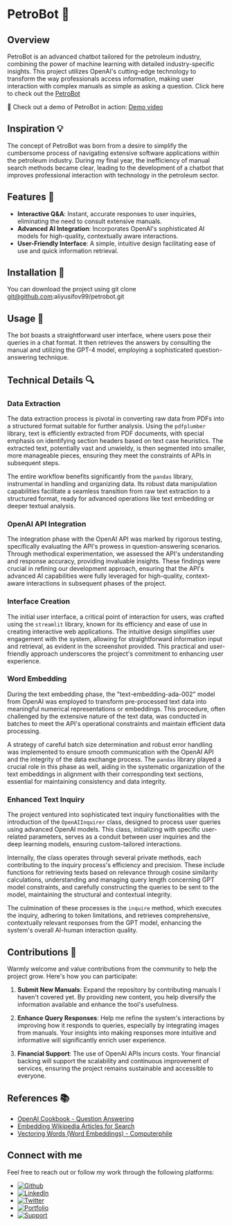 # PetroBot 🤖

## Overview

PetroBot is an advanced chatbot tailored for the petroleum industry, combining the power of machine learning with detailed industry-specific insights. This project utilizes OpenAI's cutting-edge technology to transform the way professionals access information, making user interaction with complex manuals as simple as asking a question. Click here to check out the [PetroBot](https://aliyusifov99-petrobot-main-c8vpla.streamlit.app/)

🎥 Check out a demo of PetroBot in action:
[Demo video](https://github.com/aliyusifov99/petrobot/assets/72607596/ce24a3c7-d50a-4c6f-87c0-4e9a302519e7)

## Inspiration 💡

The concept of PetroBot was born from a desire to simplify the cumbersome process of navigating extensive software applications within the petroleum industry. During my final year, the inefficiency of manual search methods became clear, leading to the development of a chatbot that improves professional interaction with technology in the petroleum sector.

## Features 🌟

- **Interactive Q&A**: Instant, accurate responses to user inquiries, eliminating the need to consult extensive manuals.
- **Advanced AI Integration**: Incorporates OpenAI's sophisticated AI models for high-quality, contextually aware interactions.
- **User-Friendly Interface**: A simple, intuitive design facilitating ease of use and quick information retrieval.

## Installation 🔧

You can download the project using git clone git@github.com:aliyusifov99/petrobot.git

## Usage 🚀

The bot boasts a straightforward user interface, where users pose their queries in a chat format. It then retrieves the answers by consulting the manual and utilizing the GPT-4 model, employing a sophisticated question-answering technique.

## Technical Details 🔍

### Data Extraction

The data extraction process is pivotal in converting raw data from PDFs into a structured format suitable for further analysis. Using the `pdfplumber` library, text is efficiently extracted from PDF documents, with special emphasis on identifying section headers based on text case heuristics. The extracted text, potentially vast and unwieldy, is then segmented into smaller, more manageable pieces, ensuring they meet the constraints of APIs in subsequent steps.

The entire workflow benefits significantly from the `pandas` library, instrumental in handling and organizing data. Its robust data manipulation capabilities facilitate a seamless transition from raw text extraction to a structured format, ready for advanced operations like text embedding or deeper textual analysis.

### OpenAI API Integration

The integration phase with the OpenAI API was marked by rigorous testing, specifically evaluating the API's prowess in question-answering scenarios. Through methodical experimentation, we assessed the API's understanding and response accuracy, providing invaluable insights. These findings were crucial in refining our development approach, ensuring that the API's advanced AI capabilities were fully leveraged for high-quality, context-aware interactions in subsequent phases of the project.

### Interface Creation

The initial user interface, a critical point of interaction for users, was crafted using the `streamlit` library, known for its efficiency and ease of use in creating interactive web applications. The intuitive design simplifies user engagement with the system, allowing for straightforward information input and retrieval, as evident in the screenshot provided. This practical and user-friendly approach underscores the project's commitment to enhancing user experience.

### Word Embedding

During the text embedding phase, the "text-embedding-ada-002" model from OpenAI was employed to transform pre-processed text data into meaningful numerical representations or embeddings. This procedure, often challenged by the extensive nature of the text data, was conducted in batches to meet the API's operational constraints and maintain efficient data processing.

A strategy of careful batch size determination and robust error handling was implemented to ensure smooth communication with the OpenAI API and the integrity of the data exchange process. The `pandas` library played a crucial role in this phase as well, aiding in the systematic organization of the text embeddings in alignment with their corresponding text sections, essential for maintaining consistency and data integrity.

### Enhanced Text Inquiry

The project ventured into sophisticated text inquiry functionalities with the introduction of the `OpenAIInquirer` class, designed to process user queries using advanced OpenAI models. This class, initializing with specific user-related parameters, serves as a conduit between user inquiries and the deep learning models, ensuring custom-tailored interactions.

Internally, the class operates through several private methods, each contributing to the inquiry process's efficiency and precision. These include functions for retrieving texts based on relevance through cosine similarity calculations, understanding and managing query length concerning GPT model constraints, and carefully constructing the queries to be sent to the model, maintaining the structural and contextual integrity.

The culmination of these processes is the `inquire` method, which executes the inquiry, adhering to token limitations, and retrieves comprehensive, contextually relevant responses from the GPT model, enhancing the system's overall AI-human interaction quality.

## Contributions 👥

Warmly welcome and value contributions from the community to help the project grow. Here's how you can participate:

1. **Submit New Manuals**: Expand the repository by contributing manuals I haven't covered yet. By providing new content, you help diversify the information available and enhance the tool's usefulness.

2. **Enhance Query Responses**: Help me refine the system's interactions by improving how it responds to queries, especially by integrating images from manuals. Your insights into making responses more intuitive and informative will significantly enrich user experience.

3. **Financial Support**: The use of OpenAI APIs incurs costs. Your financial backing will support the scalability and continuous improvement of services, ensuring the project remains sustainable and accessible to everyone.


## References 📚

- [OpenAI Cookbook - Question Answering](https://github.com/openai/openai-cookbook/blob/main/examples/Question_answering_using_embeddings.ipynb)
- [Embedding Wikipedia Articles for Search](https://github.com/openai/openai-cookbook/blob/12f7c13b61cbe6703cbe7d5038eb9ed522f84141/examples/Embedding_Wikipedia_articles_for_search.ipynb)
- [Vectoring Words (Word Embeddings) - Computerphile](https://www.youtube.com/watch?v=gQddtTdmG_8)

## Connect with me

Feel free to reach out or follow my work through the following platforms:

- [![Github](https://img.shields.io/badge/GitHub-100000?style=for-the-badge&logo=github&logoColor=white)](https://github.com/aliyusifov99)
- [![LinkedIn](https://img.shields.io/badge/LinkedIn-0077B5?style=for-the-badge&logo=linkedin&logoColor=white)](https://www.linkedin.com/in/ali-yusifov/)
- [![Twitter](https://img.shields.io/badge/Twitter-1DA1F2?style=for-the-badge&logo=twitter&logoColor=white)](https://twitter.com/aliyusifovpy)
- [![Portfolio](https://img.shields.io/badge/Personal_Website-4CAF50?style=for-the-badge&logo=google-earth&logoColor=white)](https://www.datascienceportfol.io/aliyusifov)
- [![Support](https://img.shields.io/badge/Buy_Me_A_Coffee-F7DF1E?style=for-the-badge&logo=buy-me-a-coffee&logoColor=black)](https://www.buymeacoffee.com/aliyusifov)



